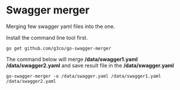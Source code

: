 # Swagger merger

Merging few swagger yaml files into the one.

Install the command line tool first.

``
 go get github.com/g3co/go-swagger-merger
``

The command below will merge **/data/swagger1.yaml** **/data/swagger2.yaml** and save result file in the **/data/swagger.yaml**

``
 go-swagger-merger -o /data/swagger.yaml /data/swagger1.yaml /data/swagger2.yaml
``
